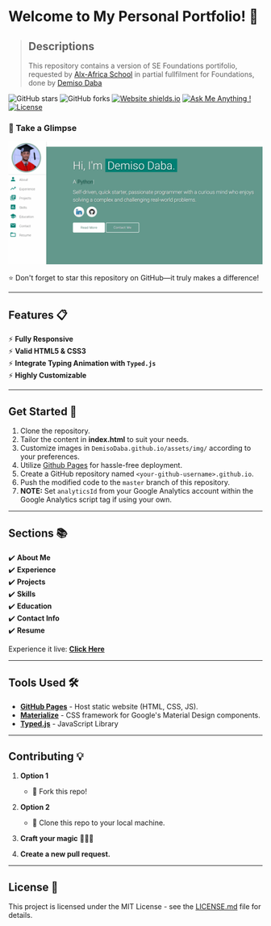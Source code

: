 # Welcome to My Personal Portfolio! 🚀

> ## Descriptions
> This repository contains a version of SE Foundations portifolio, requested by [Alx-Africa School](https://www.alxafrica.com/) in partial fullfilment for Foundations, done by [Demiso Daba](https://github.com/DemisoDaba/)

![GitHub stars](https://img.shields.io/github/stars/DemisoDaba/DemisoDaba.github.io)
![GitHub forks](https://img.shields.io/github/forks/DemisoDaba/DemisoDaba.github.io)
[![Website shields.io](https://img.shields.io/badge/website-up-yellow)](http://DemisoDaba.github.io/)
[![Ask Me Anything !](https://img.shields.io/badge/ask%20me-linkedin-1abc9c.svg)](https://www.linkedin.com/in/demiso-daba-swre0/)
[![License](http://img.shields.io/:license-mit-blue.svg?style=flat-square)](http://badges.mit-license.org)

### 🌟 Take a Glimpse
<p align="center"> 
  <kbd>
    <a href="https://DemisoDaba.github.io" target="_blank"><img src="examples/preview.gif" alt="Portfolio Preview">
  </a>
  </kbd>
</p>

⭐ Don't forget to star this repository on GitHub—it truly makes a difference!

---

## Features 📋
⚡️ **Fully Responsive**\
⚡️ **Valid HTML5 & CSS3**\
⚡️ **Integrate Typing Animation with `Typed.js`**\
⚡️ **Highly Customizable**

---

## Get Started 🚀
1. Clone the repository.
2. Tailor the content in <b>index.html</b> to suit your needs.
3. Customize images in `DemisoDaba.github.io/assets/img/` according to your preferences.
4. Utilize [Github Pages](https://create-react-app.dev/docs/deployment/#github-pages) for hassle-free deployment.
5. Create a GitHub repository named `<your-github-username>.github.io`.
6. Push the modified code to the `master` branch of this repository.
7. <b>NOTE:</b> Set `analyticsId` from your Google Analytics account within the Google Analytics script tag if using your own.

---

## Sections 📚
✔️ **About Me**\
✔️ **Experience**\
✔️ **Projects** \
✔️ **Skills** \
✔️ **Education**\
✔️ **Contact Info**\
✔️ **Resume**

Experience it live: **[Click Here](https://DemisoDaba.github.io/)**

---

## Tools Used 🛠️
* [<b>GitHub Pages</b>](https://create-react-app.dev/docs/deployment/#github-pages) - Host static website (HTML, CSS, JS).
* [<b>Materialize</b>](https://materializecss.com/) - CSS framework for Google's Material Design components.
* [<b>Typed.js</b>](https://mattboldt.com/demos/typed-js/) - JavaScript Library

---

## Contributing 💡
1. **Option 1**
    - 🍴 Fork this repo!

2. **Option 2**
    - 👯 Clone this repo to your local machine.

3. **Craft your magic** 🔨🔨🔨

4. **Create a new pull request.**

---

## License 📄
This project is licensed under the MIT License - see the [LICENSE.md](./LICENSE) file for details.
